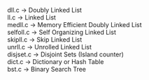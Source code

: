 dll.c -> Doubly Linked List<br>
ll.c -> Linked List<br>
medll.c -> Memory Efficient Doubly Linked List<br>
selfoll.c -> Self Organizing Linked List<br>
skipll.c -> Skip Linked List<br>
unrll.c -> Unrolled Linked List<br>
disjset.c -> Disjoint Sets (Island counter)<br>
dict.c -> Dictionary or Hash Table<br>
bst.c -> Binary Search Tree<br>